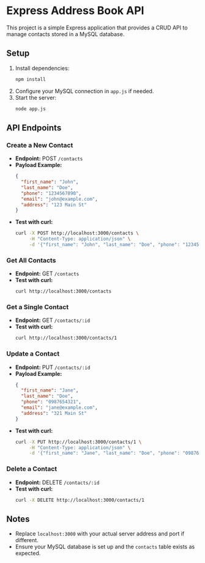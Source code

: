# Express Address Book API

This project is a simple Express application that provides a CRUD API to manage contacts stored in a MySQL database.

## Setup

1. Install dependencies:
   ```bash
   npm install
   ```
2. Configure your MySQL connection in `app.js` if needed.
3. Start the server:
   ```bash
   node app.js
   ```

## API Endpoints

### Create a New Contact
- **Endpoint:** POST `/contacts`
- **Payload Example:**
  ```json
  {
    "first_name": "John",
    "last_name": "Doe",
    "phone": "1234567890",
    "email": "john@example.com",
    "address": "123 Main St"
  }
  ```
- **Test with curl:**
  ```bash
  curl -X POST http://localhost:3000/contacts \
       -H "Content-Type: application/json" \
       -d '{"first_name": "John", "last_name": "Doe", "phone": "1234567890", "email": "john@example.com", "address": "123 Main St"}'
  ```

### Get All Contacts
- **Endpoint:** GET `/contacts`
- **Test with curl:**
  ```bash
  curl http://localhost:3000/contacts
  ```

### Get a Single Contact
- **Endpoint:** GET `/contacts/:id`
- **Test with curl:**
  ```bash
  curl http://localhost:3000/contacts/1
  ```

### Update a Contact
- **Endpoint:** PUT `/contacts/:id`
- **Payload Example:**
  ```json
  {
    "first_name": "Jane",
    "last_name": "Doe",
    "phone": "0987654321",
    "email": "jane@example.com",
    "address": "321 Main St"
  }
  ```
- **Test with curl:**
  ```bash
  curl -X PUT http://localhost:3000/contacts/1 \
       -H "Content-Type: application/json" \
       -d '{"first_name": "Jane", "last_name": "Doe", "phone": "0987654321", "email": "jane@example.com", "address": "321 Main St"}'
  ```

### Delete a Contact
- **Endpoint:** DELETE `/contacts/:id`
- **Test with curl:**
  ```bash
  curl -X DELETE http://localhost:3000/contacts/1
  ```

## Notes

- Replace `localhost:3000` with your actual server address and port if different.
- Ensure your MySQL database is set up and the `contacts` table exists as expected.
